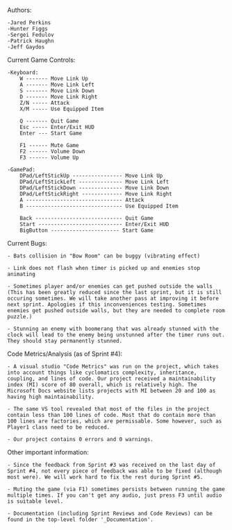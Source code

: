 ﻿Authors: 

	-Jared Perkins
	-Hunter Figgs
	-Sergei Fedulov
	-Patrick Haughn
	-Jeff Gaydos


Current Game Controls: 	

	-Keyboard:
		W ------- Move Link Up
		A ------- Move Link Left
		S ------- Move Link Down
		D ------- Move Link Right
		Z/N ----- Attack
		X/M ----- Use Equipped Item

		Q ------- Quit Game
		Esc ----- Enter/Exit HUD
		Enter --- Start Game

		F1 ------ Mute Game
		F2 ------ Volume Down
		F3 ------ Volume Up

	-GamePad:
		DPad/LeftStickUp ---------------- Move Link Up
		DPad/LeftStickLeft -------------- Move Link Left
		DPad/LeftStickDown -------------- Move Link Down
		DPad/LeftStickRight ------------- Move Link Right
		A ------------------------------- Attack
		B ------------------------------- Use Equipped Item

		Back ---------------------------- Quit Game
		Start --------------------------- Enter/Exit HUD
		BigButton ---------------------- Start Game


Current Bugs:

	- Bats collision in "Bow Room" can be buggy (vibrating effect)

	- Link does not flash when timer is picked up and enemies stop animating

	- Sometimes player and/or enemies can get pushed outside the walls (This has been greatly reduced since the last sprint, but it is still occuring sometimes. We will take another pass at improving it before next sprint. Apologies if this inconveniences testing. Sometimes enemies get pushed outside walls, but they are needed to complete room puzzle.)

	- Stunning an enemy with boomerang that was already stunned with the clock will lead to the enemy being unstunned after the timer runs out. They should stay permanently stunned.


Code Metrics/Analysis (as of Sprint #4):

	- A visual studio "Code Metrics" was run on the project, which takes into account things like cyclomatics complexity, inheritance, coupling, and lines of code. Our project received a maintainability index (MI) score of 80 overall, which is relatively high. The Microsoft Docs website lists projects with MI between 20 and 100 as having high maintainability.

	- The same VS tool revealed that most of the files in the project contain less than 100 lines of code. Most that do contain more than 100 lines are factories, which are permissable. Some however, such as Player1 class need to be reduced.

	- Our project contains 0 errors and 0 warnings.


Other important information:

	- Since the feedback from Sprint #3 was received on the last day of Sprint #4, not every piece of feedback was able to be fixed (although most were). We will work hard to fix the rest during Sprint #5.

	- Muting the game (via F1) sometimes persists between running the game multiple times. If you can't get any audio, just press F3 until audio is suitable level.

	- Documentation (including Sprint Reviews and Code Reviews) can be found in the top-level folder '_Documentation'.